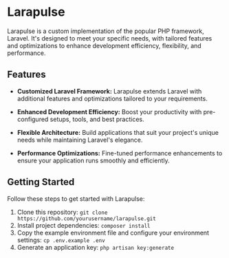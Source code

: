 # Larapulse
Larapulse is a custom implementation of the popular PHP framework, Laravel. It's designed to meet your specific needs, with tailored features and optimizations to enhance development efficiency, flexibility, and performance.

## Features
- **Customized Laravel Framework:** 
Larapulse extends Laravel with additional features and optimizations tailored to your requirements.

- **Enhanced Development Efficiency:** 
Boost your productivity with pre-configured setups, tools, and best practices.

- **Flexible Architecture:** 
Build applications that suit your project's unique needs while maintaining Laravel's elegance.

- **Performance Optimizations:** 
Fine-tuned performance enhancements to ensure your application runs smoothly and efficiently.

## Getting Started
Follow these steps to get started with Larapulse:
1. Clone this repository: `git clone https://github.com/yourusername/larapulse.git`
2. Install project dependencies: `composer install`
3. Copy the example environment file and configure your environment settings: `cp .env.example .env`
4. Generate an application key: `php artisan key:generate`
